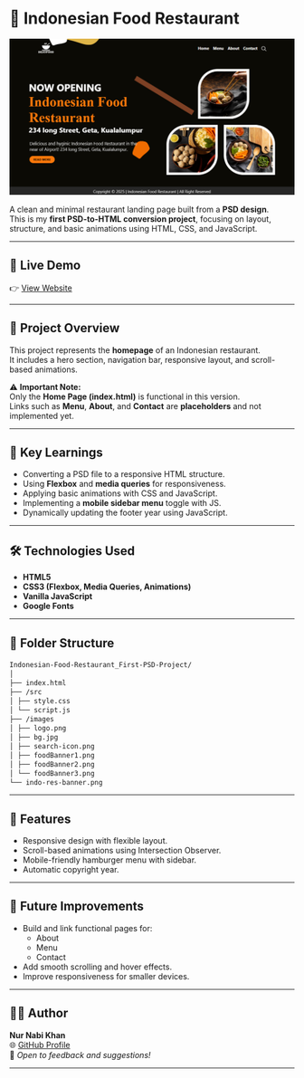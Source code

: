 # 🍛 Indonesian Food Restaurant

![Indonesian Food Restaurant Preview](./indo-res-banner.png)

A clean and minimal restaurant landing page built from a **PSD design**.  
This is my **first PSD-to-HTML conversion project**, focusing on layout, structure, and basic animations using HTML, CSS, and JavaScript.

---

## 🔗 Live Demo
👉 [View Website](https://indonesian-food-restaurant-nr.netlify.app/)

---

## 🧾 Project Overview

This project represents the **homepage** of an Indonesian restaurant.  
It includes a hero section, navigation bar, responsive layout, and scroll-based animations.

⚠️ **Important Note:**  
Only the **Home Page (index.html)** is functional in this version.  
Links such as **Menu**, **About**, and **Contact** are **placeholders** and not implemented yet.

---

## 🧠 Key Learnings

- Converting a PSD file to a responsive HTML structure.
- Using **Flexbox** and **media queries** for responsiveness.
- Applying basic animations with CSS and JavaScript.
- Implementing a **mobile sidebar menu** toggle with JS.
- Dynamically updating the footer year using JavaScript.

---

## 🛠️ Technologies Used

- **HTML5**
- **CSS3 (Flexbox, Media Queries, Animations)**
- **Vanilla JavaScript**
- **Google Fonts**

---

## 📂 Folder Structure

```
Indonesian-Food-Restaurant_First-PSD-Project/
│
├── index.html
├── /src
│ ├── style.css
│ └── script.js
├── /images
│ ├── logo.png
│ ├── bg.jpg
│ ├── search-icon.png
│ ├── foodBanner1.png
│ ├── foodBanner2.png
│ └── foodBanner3.png
└── indo-res-banner.png
```


---

## 💫 Features

- Responsive design with flexible layout.
- Scroll-based animations using Intersection Observer.
- Mobile-friendly hamburger menu with sidebar.
- Automatic copyright year.

---

## 🚀 Future Improvements

- Build and link functional pages for:
  - About
  - Menu
  - Contact  
- Add smooth scrolling and hover effects.
- Improve responsiveness for smaller devices.

---

## 👨‍💻 Author

**Nur Nabi Khan**  
🌐 [GitHub Profile](https://github.com/nurnabi7002)  
📧 *Open to feedback and suggestions!*

---
